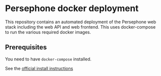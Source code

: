 # Persephone docker deployment

This repository contains an automated deployment of the Persephone web stack including the web API and web frontend.
This uses docker-compose to run the various required docker images.

## Prerequisites

You need to have `docker-compose` installed.

See the [official install instructions](https://docs.docker.com/compose/install/)
